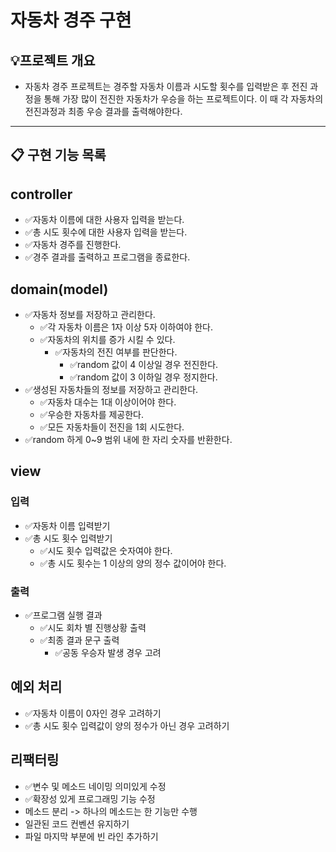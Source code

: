 # 자동차 경주 구현

## 💡프로젝트 개요
- 자동차 경주 프로젝트는 경주할 자동차 이름과 시도할 횟수를 입력받은 후 전진 과정을 통해 가장 많이 전진한 자동차가 우승을 하는 프로젝트이다. 이 때 각 자동차의 전진과정과 최종 우승 결과를 출력해야한다.
---


## 📋 구현 기능 목록

## controller
- ✅자동차 이름에 대한 사용자 입력을 받는다.
- ✅총 시도 횟수에 대한 사용자 입력을 받는다.
- ✅자동차 경주를 진행한다.
- ✅경주 결과를 출력하고 프로그램을 종료한다.


## domain(model)
- ✅자동차 정보를 저장하고 관리한다.
    - ✅각 자동차 이름은 1자 이상 5자 이하여야 한다.
    - ✅자동차의 위치를 증가 시킬 수 있다.
      - ✅자동차의 전진 여부를 판단한다.
          - ✅random 값이 4 이상일 경우 전진한다.
          - ✅random 값이 3 이하일 경우 정지한다.
- ✅생성된 자동차들의 정보를 저장하고 관리한다.
    - ✅자동차 대수는 1대 이상이어야 한다.
    - ✅우승한 자동차를 제공한다.
    - ✅모든 자동차들이 전진을 1회 시도한다.
- ✅random 하게 0~9 범위 내에 한 자리 숫자를 반환한다.


## view
### 입력
- ✅자동차 이름 입력받기
- ✅총 시도 횟수 입력받기
    - ✅시도 횟수 입력값은 숫자여야 한다.
    - ✅총 시도 횟수는 1 이상의 양의 정수 값이어야 한다.

### 출력
- ✅프로그램 실행 결과
    - ✅시도 회차 별 진행상황 출력
    - ✅최종 결과 문구 출력
        - ✅공동 우승자 발생 경우 고려


## 예외 처리
- ✅자동차 이름이 0자인 경우 고려하기
- ✅총 시도 횟수 입력값이 양의 정수가 아닌 경우 고려하기

## 리팩터링
- ✅변수 및 메소드 네이밍 의미있게 수정
- ✅확장성 있게 프로그래밍 기능 수정
- 메소드 분리 -> 하나의 메소드는 한 기능만 수행
- 일관된 코드 컨벤션 유지하기
- 파일 마지막 부분에 빈 라인 추가하기

